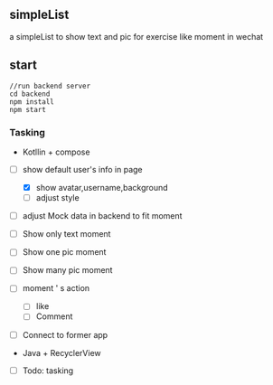 ## simpleList
a simpleList to show text and pic for exercise like moment in wechat

## start
```
//run backend server
cd backend
npm install
npm start
```

### Tasking
- Kotllin + compose
- [ ] show default user's info in page
  - [x] show avatar,username,background
  - [ ] adjust style
- [ ] adjust Mock data in backend to fit moment
- [ ] Show only text moment
- [ ] Show one pic moment
- [ ] Show many pic moment
- [ ] moment ' s action
  - [ ] like
  - [ ] Comment
- [ ] Connect to former app



- Java + RecyclerView

- [ ] Todo: tasking

